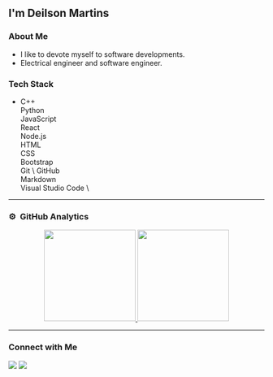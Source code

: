 
## I'm Deilson Martins

### About Me

- I like to devote myself to software developments.
- Electrical engineer and software engineer.

### Tech Stack
* C++ \
Python \
JavaScript \
React \
Node.js \
HTML \
CSS \
Bootstrap \
Git \ 
GitHub \
Markdown \
Visual Studio Code \ 


---
### ⚙️ &nbsp;GitHub Analytics

<p align="center">
<a href="https://github.com/deilsonmartins">
  <img height="180em" src="https://github-readme-stats-eight-theta.vercel.app/api?username=deilsonmartins&show_icons=true&include_all_commits=true&count_private=true&hide_border=true "/>
  <img height="180em" src="https://github-readme-stats-eight-theta.vercel.app/api/top-langs/?username=deilsonmartins&layout=compact&langs_count=8&hide=java,r&hide_border=true "/>
</a>
</p>

---
### Connect with Me

<p align="left">
<a href="https://www.linkedin.com/in/deilson-martins/"><img src="https://img.shields.io/badge/-Deilson%20Martins-0077B5?style=flat-square&logo=Linkedin&logoColor=white"/></a>
<a href="mailto:deilsonmartinssantos@gmail.com"><img src="https://img.shields.io/badge/-deilsonmartinssantos@gmail.com-D14836?style=flat-square&logo=Gmail&logoColor=white"/></a>
</p>
